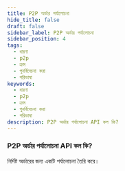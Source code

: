 ```yaml
---
title: P2P অর্ডার পর্যালোচনা
hide_title: false
draft: false
sidebar_label: P2P অর্ডার পর্যালোচনা
sidebar_position: 4
tags:
  - ধারণা
  - p2p
  - ক্রম
  - পুনর্বিবেচনা করা
  - পরিভাষা
keywords:
  - ধারণা
  - p2p
  - ক্রম
  - পুনর্বিবেচনা করা
  - পরিভাষা
description: P2P অর্ডার পর্যালোচনা API কল কি?
---
```


### P2P অর্ডার পর্যালোচনা API কল কি?

নির্দিষ্ট অর্ডারের জন্য একটি পর্যালোচনা তৈরি করে।
